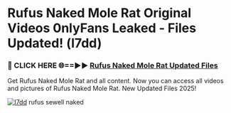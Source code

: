 # Rufus Naked Mole Rat Original Videos 0nlyFans Leaked - Files Updated! (l7dd)

<h3>🔴 CLICK HERE 🌐==►► <a href="https://tinyurl.com/up5wt9bj" rel="nofollow">Rufus Naked Mole Rat Updated Files</a></h3>

Get Rufus Naked Mole Rat and all content. Now you can access all videos and pictures of Rufus Naked Mole Rat. New Updated Files 2025!

[![l7dd](https://i.imgur.com/ABiUzMV.gif)](https://tinyurl.com/up5wt9bj)
rufus sewell naked